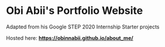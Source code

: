 # Obi Abii's Portfolio Website
Adapted from his Google STEP 2020 Internship Starter projects

Hosted here: 
__https://obinnabii.github.io/about_me/__
